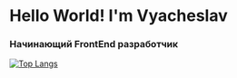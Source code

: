 <h1 alight='center'>Hello World! I'm Vyacheslav</h1>
<h3>Начинающий FrontEnd разработчик</h3>

[![Top Langs](https://github-readme-stats.vercel.app/api/top-langs/?username=VyacheslavDef)](https://github.com/anuraghazra/github-readme-stats)

<!--
**VyacheslavDef/VyacheslavDef** is a ✨ _special_ ✨ repository because its `README.md` (this file) appears on your GitHub profile.

Here are some ideas to get you started:

- 🔭 I’m currently working on ...
- 🌱 I’m currently learning ...
- 👯 I’m looking to collaborate on ...
- 🤔 I’m looking for help with ...
- 💬 Ask me about ...
- 📫 How to reach me: ...
- 😄 Pronouns: ...
- ⚡ Fun fact: ...
-->
